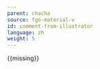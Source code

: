 ```yaml
---
parent: chacha
source: fgo-material-v
id: comment-from-illustrator
language: zh
weight: 5
---
```


{{missing}}
